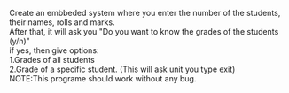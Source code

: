 Create an embbeded system where you enter the number of the students, their names, rolls and marks.<br>
After that, it will ask you "Do you want to know the grades of the students (y/n)"<br>
if yes, then give options:<br>
1.Grades of all students<br>
2.Grade of a specific student. (This will ask unit you type exit)<br>
NOTE:This programe should work without any bug.

